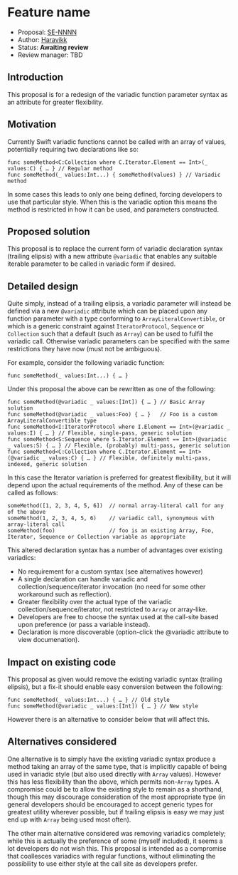 # Feature name

* Proposal: [SE-NNNN](0000-variadics-as-attribute.md)
* Author: [Haravikk](https://github.com/haravikk)
* Status: **Awaiting review**
* Review manager: TBD

## Introduction

This proposal is for a redesign of the variadic function parameter syntax as an attribute for greater flexibility.

## Motivation

Currently Swift variadic functions cannot be called with an array of values, potentially requiring two declarations like so:

```
func someMethod<C:Collection where C.Iterator.Element == Int>(_ values:C) { … } // Regular method
func someMethod(_ values:Int...) { someMethod(values) } // Variadic method
```

In some cases this leads to only one being defined, forcing developers to use that particular style. When this is the variadic option this means the method is restricted in how it can be used, and parameters constructed.

## Proposed solution

This proposal is to replace the current form of variadic declaration syntax (trailing elipsis) with a new attribute `@variadic` that enables any suitable iterable parameter to be called in variadic form if desired.

## Detailed design

Quite simply, instead of a trailing elipsis, a variadic parameter will instead be defined via a new `@variadic` attribute which can be placed upon any function parameter with a type conforming to `ArrayLiteralConvertible`, or which is a generic constraint against `IteratorProtocol`, `Sequence` or `Collection` such that a default (such as `Array`) can be used to fulfil the variadic call. Otherwise variadic parameters can be specified with the same restrictions they have now (must not be ambiguous).

For example, consider the following variadic function:

```
func someMethod(_ values:Int...) { … }
```

Under this proposal the above can be rewritten as one of the following:

```
func someMethod(@variadic _ values:[Int]) { … } // Basic Array solution
func someMethod(@variadic _ values:Foo) { … }   // Foo is a custom ArrayLiteralConvertible type
func someMethod<I:IteratorProtocol where I.Element == Int>(@variadic _ values:I) { … } // Flexible, single-pass, generic solution
func someMethod<S:Sequence where S.Iterator.Element == Int>(@variadic _ values:S) { … } // Flexible, (probably) multi-pass, generic solution
func someMethod<C:Collection where C.Iterator.Element == Int>(@variadic _ values:C) { … } // Flexible, definitely multi-pass, indexed, generic solution
```

In this case the Iterator variation is preferred for greatest flexibility, but it will depend upon the actual requirements of the method. Any of these can be called as follows:

```
someMethod([1, 2, 3, 4, 5, 6])  // normal array-literal call for any of the above
someMethod(1, 2, 3, 4, 5, 6)    // variadic call, synonymous with array-literal call
someMethod(foo)                 // foo is an existing Array, Foo, Iterator, Sequence or Collection variable as appropriate
```

This altered declaration syntax has a number of advantages over existing variadics:

* No requirement for a custom syntax (see alternatives however)
* A single declaration can handle variadic and collection/sequence/iterator invocation (no need for some other workaround such as reflection).
* Greater flexibility over the actual type of the variadic collection/sequence/iterator, not restricted to `Array` or array-like.
* Developers are free to choose the syntax used at the call-site based upon preference (or pass a variable instead).
* Declaration is more discoverable (option-click the @variadic attribute to view documenation).

## Impact on existing code

This proposal as given would remove the existing variadic syntax (trailing elipsis), but a fix-it should enable easy conversion between the following:

```
func someMethod(_ values:Int...) { … } // Old style
func someMethod(@variadic _ values:[Int]) { … } // New style
```

However there is an alternative to consider below that will affect this.

## Alternatives considered

One alternative is to simply have the existing variadic syntax produce a method taking an array of the same type, that is implicitly capable of being used in variadic style (but also used directly with `Array` values). However this has less flexibility than the above, which permits non-`Array` types.
A compromise could be to allow the existing style to remain as a shorthand, though this may discourage consideration of the most appropriate type (in general developers should be encouraged to accept generic types for greatest utility wherever possible, but if trailing elipsis is easy we may just end up with `Array` being used most often).

The other main alternative considered was removing variadics completely; while this is actually the preference of some (myself included), it seems a lot developers do not wish this. This proposal is intended as a compromise that coallesces variadics with regular functions, without eliminating the possibility to use either style at the call site as developers prefer.
